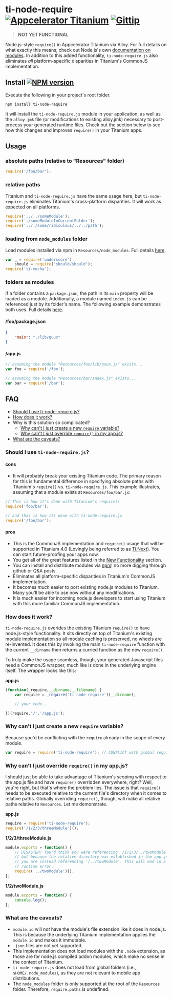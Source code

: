 # ti-node-require [![Appcelerator Titanium](http://www-static.appcelerator.com/badges/alloy-git-badge-sq.png)](http://www.appcelerator.com/titanium/alloy/) [![Gittip](http://img.shields.io/gittip/Tony%20Lukasavage.png)](https://www.gittip.com/Tony%20Lukasavage/)

> **NOT YET FUNCTIONAL**

Node.js-style `require()` in Appcelerator Titanium via Alloy. For full details on what exactly this means, check out Node.js's own [documentation on modules](http://nodejs.org/api/modules.html). In addition to this added functionality, `ti-node-require.js` also eliminates _all_ platform-specific disparities in Titanium's CommonJS implementation.

## Install [![NPM version](https://badge.fury.io/js/ti-node-require.png)](http://badge.fury.io/js/ti-node-require)

Execute the following in your project's root folder.

```
npm install ti-node-require
```

It will install the `ti-node-require.js` module in your application, as well as the `alloy.jmk` file (or modifications to existing alloy.jmk) necessary to post-process your generated runtime files. Check out the section below to see how this changes and improves `require()` in your Titanium apps.

## Usage

### absolute paths (relative to "Resources" folder)

```javascript
require('/foo/bar');
```

### relative paths

Titanium and `ti-node-require.js` have the same usage here, but `ti-node-require.js` eliminates Titanium's cross-platform disparities. It will work as expected on all platforms.

```javascript
require('../../someModule');
require('./someModuleInCurrentFolder');
require('.././some/ridiculous/../../path');
```

### loading from `node_modules` folder

Load modules installed via npm in `Resources/node_modules`. Full details [here](http://nodejs.org/api/modules.html#modules_loading_from_node_modules_folders).

```javascript
var _ = require('underscore'),
	should = require('should/should');
require('ti-mocha');
```

### folders as modules

If a folder contains a `package.json`, the path in its `main` property will be loaded as a module. Additionally, a module named `index.js` can be referenced just by its folder's name. The following example demonstrates both uses. Full details [here](http://nodejs.org/api/modules.html#modules_folders_as_modules).

#### /foo/package.json
```json
{
	"main": "./lib/quux"
}
```

#### /app.js
```javascript
// assuming the module "Resources/foo/lib/quux.js" exists...
var foo = require('/foo');

// assuming the module "Resources/bar/index.js" exists...
var bar = require('/bar');
```

## FAQ

* [Should I use ti-node-require.js?](#should-i-use-ti-node-requirejs)
* [How does it work?](#how-does-it-work)
* Why is this solution so complicated?
	* [Why can't I just create a new `require` variable?](#why-cant-i-just-create-a-new-require-variable)
	* [Why can't I just override `require()` in my app.js?](#why-cant-i-just-override-require-in-my-appjs)
* [What are the caveats?](#what-are-the-caveats)

### Should I use `ti-node-require.js`?

#### cons

* It will probably break your existing Titanium code. The primary reason for this is fundamental difference in specifying absolute paths with Titanium's `require()` vs. `ti-node-require.js`. This example illustrates, assuming that a module exists at `Resources/foo/bar.js`:
```js
// This is how it's done with Titanium's require()
require('foo/bar');

// and this is how its done with ti-node-require.js
require('/foo/bar');
```

#### pros

* This is the CommonJS implementation and `require()` usage that will be supported in Titanium 4.0 (Lovingly being referred to as [Ti.Next](http://www.appcelerator.com/blog/2013/09/updates-on-ti-next/)). You can start future-proofing your apps now.
* You get all of the great features listed in the [New Functionality](#new-functionality) section.
* You can install and distribute modules via [npm](https://www.npmjs.org/)! no more digging through github or Q&A posts.
* Eliminates all platform-specific disparities in Titanium's CommonJS implementation.
* It becomes _much_ easier to port existing node.js modules to Titanium. Many you'll be able to use now without any modifications.
* It is much easier for incoming node.js developers to start using Titanium with this more familiar CommonJS implementation.

### How does it work?

`ti-node-require.js` overides the existing Titanium `require()` to have node.js-style functionality. It sits directly on top of Titanium's existing module implementation so all module caching is preserved, no wheels are re-invented. It does this by invoking the main `ti-node-require` function with the current `__dirname` then returns a curried function as the new `require()`.

To truly make the usage seamless, though, your generated Javascript files need a CommonJS wrapper, much like is done in the underlying engine itself. The wrapper looks like this:

**app.js**
```js
(function(_require,__dirname,__filename) {
	var require = _require('ti-node-require')(__dirname);

	// your code..

})(require,'/','/app.js');
```

### Why can't I just create a new `require` variable?

Because you'd be conflicting with the `require` already in the scope of every module.

```js
var require = require('ti-node-require'); // CONFLICT with global require
```

### Why can't I just override `require()` in my app.js?

I should just be able to take advantage of Titanium's scoping with respect to the app.js file and have `require()` overridden everywhere, right? Well, you're right, but that's where the problem lies. The issue is that `require()` needs to be executed relative to the current file's directory when it comes to relative paths. Globally overriding `require()`, though, will make all relative paths relative to `Resources`. Let me demonstrate.

**app.js**
```js
require = require('ti-node-require');
require('/1/2/3/threeModule')();
```

**1/2/3/threeModule.js**
```js
module.exports = function() {
	// DISASTER! You'd think you were referencing '/1/2/3/../twoModule' here,
	// but because the relative directory was established in the app.js
	// you are instead referencing '/../twoModule'. This will end in a
	// runtime error.
	require('../twoModule')();
};
```

**1/2/twoModule.js**
```js
module.exports = function() {
	console.log();
};
```

### What are the caveats?

* `module.id` will _not_ have the module's file extension like it does in node.js. This is because the underlying Titanium implementation applies the `module.id` and makes it immutable.
* `.json` files are not yet supported.
* This implementation does not load modules with the `.node` extension, as those are for node.js compiled addon modules, which make no sense in the context of Titanium.
* `ti-node-require.js` does not load from global folders (i.e., `$HOME/.node_modules`), as they are not relevant to mobile app distributions.
* The `node_modules` folder is only supported at the root of the `Resources` folder. Therefore, `require.paths` is undefined.
